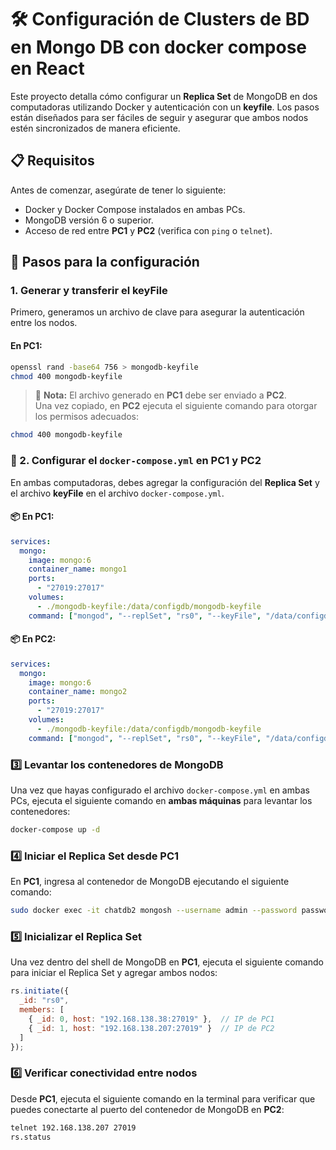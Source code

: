 # 🛠️ Configuración de Clusters de BD en Mongo DB con docker compose en React

Este proyecto detalla cómo configurar un **Replica Set** de MongoDB en dos computadoras utilizando Docker y autenticación con un **keyfile**. Los pasos están diseñados para ser fáciles de seguir y asegurar que ambos nodos estén sincronizados de manera eficiente.

## 📋 Requisitos

Antes de comenzar, asegúrate de tener lo siguiente:

- Docker y Docker Compose instalados en ambas PCs.
- MongoDB versión 6 o superior.
- Acceso de red entre **PC1** y **PC2** (verifica con `ping` o `telnet`).
  
## 🚀 Pasos para la configuración

### 1. Generar y transferir el **keyFile**

Primero, generamos un archivo de clave para asegurar la autenticación entre los nodos.

#### En **PC1**:

```bash
openssl rand -base64 756 > mongodb-keyfile
chmod 400 mongodb-keyfile

```
> 📝 **Nota:** El archivo generado en **PC1** debe ser enviado a **PC2**.  
> Una vez copiado, en **PC2** ejecuta el siguiente comando para otorgar los permisos adecuados:

```bash
chmod 400 mongodb-keyfile
```
### 🧩 2. Configurar el `docker-compose.yml` en PC1 y PC2

En ambas computadoras, debes agregar la configuración del **Replica Set** y el archivo **keyFile** en el archivo `docker-compose.yml`.

#### 📦 En **PC1**:

```yaml
services:
  mongo:
    image: mongo:6
    container_name: mongo1
    ports:
      - "27019:27017"
    volumes:
      - ./mongodb-keyfile:/data/configdb/mongodb-keyfile
    command: ["mongod", "--replSet", "rs0", "--keyFile", "/data/configdb/mongodb-keyfile"]
```
#### 📦 En **PC2**:

```yaml
services:
  mongo:
    image: mongo:6
    container_name: mongo2
    ports:
      - "27019:27017"
    volumes:
      - ./mongodb-keyfile:/data/configdb/mongodb-keyfile
    command: ["mongod", "--replSet", "rs0", "--keyFile", "/data/configdb/mongodb-keyfile"]
```
### 3️⃣ Levantar los contenedores de MongoDB

Una vez que hayas configurado el archivo `docker-compose.yml` en ambas PCs, ejecuta el siguiente comando en **ambas máquinas** para levantar los contenedores:

```bash
docker-compose up -d
```
### 4️⃣ Iniciar el Replica Set desde PC1

En **PC1**, ingresa al contenedor de MongoDB ejecutando el siguiente comando:

```bash
sudo docker exec -it chatdb2 mongosh --username admin --password password --authenticationDatabase admin
```
### 5️⃣ Inicializar el Replica Set

Una vez dentro del shell de MongoDB en **PC1**, ejecuta el siguiente comando para iniciar el Replica Set y agregar ambos nodos:

```js
rs.initiate({
  _id: "rs0",
  members: [
    { _id: 0, host: "192.168.138.38:27019" },  // IP de PC1
    { _id: 1, host: "192.168.138.207:27019" }  // IP de PC2
  ]
});
```
### 6️⃣ Verificar conectividad entre nodos

Desde **PC1**, ejecuta el siguiente comando en la terminal para verificar que puedes conectarte al puerto del contenedor de MongoDB en **PC2**:

```bash
telnet 192.168.138.207 27019
rs.status
```
